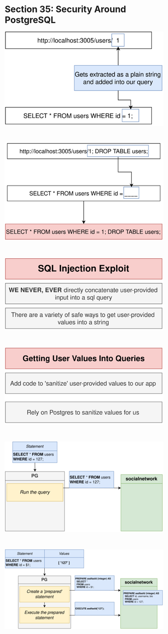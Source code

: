 # Section 35: Security Around PostgreSQL

<div align="center"><img src="../../diagrams/37/sql-9.svg" /></div><br/><br/><br/>
<div align="center"><img src="../../diagrams/37/sql-10.svg" /></div><br/><br/><br/>
<div align="center"><img src="../../diagrams/37/sql-11.svg" /></div><br/><br/><br/>
<div align="center"><img src="../../diagrams/37/sql-12.svg" /></div><br/><br/><br/>
<div align="center"><img src="../../diagrams/37/sql-13.svg" /></div><br/><br/><br/>
<div align="center"><img src="../../diagrams/37/sql-14.svg" /></div><br/><br/><br/>
